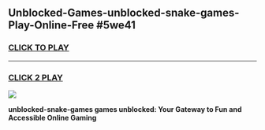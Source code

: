 
## Unblocked-Games-unblocked-snake-games-Play-Online-Free #5we41
<h3>
<a href="https://us.freeplayer.one?title=unblocked-snake-games&ref=10M">CLICK TO PLAY</a></h3>
<hr>

<h3>
<a href="https://us.freeplayer.one?title=unblocked-snake-games&ref=10M">CLICK 2 PLAY</a>
  
</h3>

<a href="https://us.freeplayer.one?title=unblocked-snake-games&ref=10M"><img src="https://clearcache.store/games.png"></a>


**unblocked-snake-games games unblocked: Your Gateway to Fun and Accessible Online Gaming**
